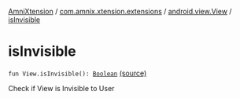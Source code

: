 [AmniXtension](../../index.md) / [com.amnix.xtension.extensions](../index.md) / [android.view.View](index.md) / [isInvisible](./is-invisible.md)

# isInvisible

`fun View.isInvisible(): `[`Boolean`](https://kotlinlang.org/api/latest/jvm/stdlib/kotlin/-boolean/index.html) [(source)](https://github.com/AmniX/AmniXTension/tree/master/AmniXtension/src/main/java/com/amnix/xtension/extensions/ViewExtensions.kt#L185)

Check if View is Invisible to User

